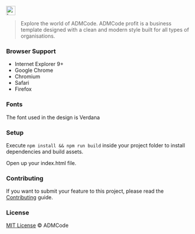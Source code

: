 <a href="http://admcode.com.br" target="_blank"><img height="25" src="http://admcode.com.br/src/img/admcode.png?raw=true" alt="Logo ADMCode"></a>

> Explore the world of ADMCode.
ADMCode profit is a business template designed with a clean and modern style built for all types of organisations.

### Browser Support
- Internet Explorer 9+
- Google Chrome
- Chromium
- Safari
- Firefox

### Fonts
The font used in the design is Verdana

### Setup
Execute `npm install && npm run build` inside your project folder to install dependencies and build assets.

Open up your index.html file.

### Contributing
If you want to submit your feature to this project, please read the [Contributing](CONTRIBUTING.md) guide.

### License
[MIT License](LICENSE) © ADMCode